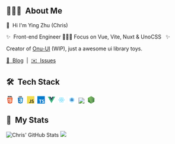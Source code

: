## 🦸🏻‍♂️ &nbsp;About Me

<p>👋 &nbsp;Hi I'm Ying Zhu (Chris) </p>
<p>✨ &nbsp;Front-end Engineer 🧑🏻‍💻 Focus on Vue, Vite, Nuxt & UnoCSS &nbsp; ✨</p>

Creator of [Onu-UI](https://github.com/onu-ui/onu-ui) (WIP), just a awesome ui library toys.

[📖 &nbsp;Blog](http://zyob.top/)
&nbsp;|&nbsp;
[✉️ &nbsp;Issues](https://github.com/chris-zhu/chris-zhu/issues)

## 🛠 &nbsp;Tech Stack
<code><img height="20" src="https://raw.githubusercontent.com/github/explore/80688e429a7d4ef2fca1e82350fe8e3517d3494d/topics/html/html.png"></code>&nbsp;
<code><img height="20" src="https://raw.githubusercontent.com/github/explore/80688e429a7d4ef2fca1e82350fe8e3517d3494d/topics/css/css.png"></code>&nbsp;
<code><img height="20" src="https://raw.githubusercontent.com/github/explore/80688e429a7d4ef2fca1e82350fe8e3517d3494d/topics/javascript/javascript.png"></code>&nbsp;
<code><img height="20" src="https://raw.githubusercontent.com/github/explore/80688e429a7d4ef2fca1e82350fe8e3517d3494d/topics/typescript/typescript.png"></code>&nbsp;
<code><img height="20" src="https://raw.githubusercontent.com/github/explore/80688e429a7d4ef2fca1e82350fe8e3517d3494d/topics/vue/vue.png"></code>&nbsp;
<code><img height="20" src="https://raw.githubusercontent.com/github/explore/80688e429a7d4ef2fca1e82350fe8e3517d3494d/topics/react/react.png"></code>&nbsp;
<code><img height="20" src="https://raw.githubusercontent.com/github/explore/80688e429a7d4ef2fca1e82350fe8e3517d3494d/topics/webpack/webpack.png"></code>&nbsp;
<code><img height="20" src="https://vitejs.dev/logo.svg"></code>&nbsp;
<code><img height="20" src="https://raw.githubusercontent.com/github/explore/80688e429a7d4ef2fca1e82350fe8e3517d3494d/topics/nodejs/nodejs.png"></code>

## 🍁 &nbsp;My Stats

<div>
  <img height="150em" src="https://github-readme-stats.vercel.app/api?username=chris-zhu&show_icons=true&theme=tokyonight" alt="Chris' GitHub Stats"/>
  <img height="150em" src="https://github-readme-stats.vercel.app/api/top-langs/?username=chris-zhu&layout=compact&theme=tokyonight" />
</div>
